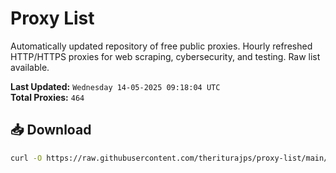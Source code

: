 # Proxy List

Automatically updated repository of free public proxies. Hourly refreshed HTTP/HTTPS proxies for web scraping, cybersecurity, and testing. Raw list available.

**Last Updated:** `Wednesday 14-05-2025 09:18:04 UTC`  
**Total Proxies:** `464`

## 📥 Download
```bash
curl -O https://raw.githubusercontent.com/theriturajps/proxy-list/main/proxies.txt
